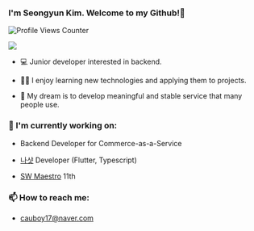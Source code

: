 ### I'm Seongyun Kim. Welcome to my Github!🤗

<p align="left">
  <img src="https://komarev.com/ghpvc/?username=SeongYunKim&color=417EEC" alt="Profile Views Counter"/>
</p>
<p align="left">
  <img src="https://github-readme-stats.vercel.app/api?username=SeongYunKim&hide=stars&count_private=true&show_icons=true">
</p>

-  💻  Junior developer interested in backend.

-  🙆‍♂  I enjoy learning new technologies and applying them to projects.

-  🌈  My dream is to develop meaningful and stable service that many people use.

### 🔭 I'm currently working on:

- Backend Developer for Commerce-as-a-Service

- [나샷](https://web.nashot.io/home.html) Developer (Flutter, Typescript)

- [SW Maestro](https://swmaestro.org) 11th

### 📫 How to reach me:

- cauboy17@naver.com

<!--
**SeongYunKim/SeongYunKim** is a ✨ _special_ ✨ repository because its `README.md` (this file) appears on your GitHub profile.

Here are some ideas to get you started:

- 🔭 I’m currently working on ...
- 🌱 I’m currently learning ...
- 👯 I’m looking to collaborate on ...
- 🤔 I’m looking for help with ...
- 💬 Ask me about ...
- 📫 How to reach me: ...
- 😄 Pronouns: ...
- ⚡ Fun fact: ...
-->
